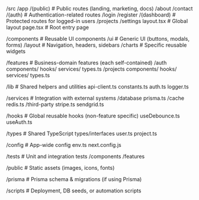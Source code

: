/src
  /app
    /(public)         # Public routes (landing, marketing, docs)
      /about
      /contact
    /(auth)           # Authentication-related routes
      /login
      /register
    /(dashboard)      # Protected routes for logged-in users
      /projects
      /settings
    layout.tsx        # Global layout
    page.tsx          # Root entry page

  /components         # Reusable UI components
    /ui               # Generic UI (buttons, modals, forms)
    /layout           # Navigation, headers, sidebars
    /charts           # Specific reusable widgets

  /features           # Business-domain features (each self-contained)
    /auth
      components/
      hooks/
      services/
      types.ts
    /projects
      components/
      hooks/
      services/
      types.ts

  /lib                # Shared helpers and utilities
    api-client.ts
    constants.ts
    auth.ts
    logger.ts

  /services           # Integration with external systems
    /database
      prisma.ts
    /cache
      redis.ts
    /third-party
      stripe.ts
      sendgrid.ts

  /hooks              # Global reusable hooks (non-feature specific)
    useDebounce.ts
    useAuth.ts

  /types              # Shared TypeScript types/interfaces
    user.ts
    project.ts

  /config             # App-wide config
    env.ts
    next.config.js

  /tests              # Unit and integration tests
    /components
    /features

/public               # Static assets (images, icons, fonts)

/prisma               # Prisma schema & migrations (if using Prisma)

/scripts              # Deployment, DB seeds, or automation scripts
